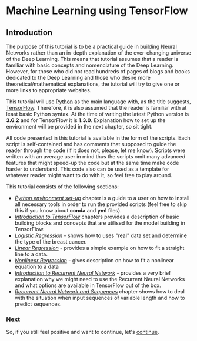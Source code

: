 # Machine Learning using TensorFlow

## Introduction

The purpose of this tutorial is to be a practical guide in building Neural Networks rather than an in-depth explanation of the ever-changing universe of the Deep Learning. This means that tutorial assumes that a reader is familiar with basic concepts and nomenclature of the Deep Learning. However, for those who did not read hundreds of pages of blogs and books dedicated to the Deep Learning and those who desire more theoretical/mathematical explanations, the tutorial will try to give one or more links to appropriate websites.

This tutorial will use [Python](https://www.python.org/) as the main language with, as the title suggests,  [TensorFlow](https://www.tensorflow.org/). Therefore, it is also assumed that the reader is familiar with at least basic  Python syntax.  At the time of writing the latest Python version is **3.6.2** and for TensorFlow it is **1.3.0**. Explanation how to set up the environment will be provided in the next chapter, so sit tight.

All code presented in this tutorial is available in the form of the scripts. Each script is self-contained and has comments that supposed to guide the reader through the code (if it does not, please, let me know). Scripts were written with an average user in mind thus the scripts omit many advanced features that might speed-up the code but at the same time make code harder to understand. This code also can be used as a template for whatever reader might want to do with it, so feel free to play around.

This tutorial consists of the following sections:

 + [*Python environment set-up*](environment.md) chapter is a guide to a user on how to install all necessary tools in order to run the provided scripts (feel free to skip this if you know about **conda** and **yml** files).
 + [*Introduction to TensorFlow*](tensorflow_intro.md) chapters provides a description of basic building blocks and concepts that are utilised for the model building in TensorFlow.
 + [*Logistic Regression*](logistic_regression.md) - shows how to uses "real" data set and determine the type of the breast cancer.
 + [*Linear Regression*](linear_regression.md) -  provides a simple example on how to fit a straight line to a data.
 + [*Nonlinear Regression*](nonlinear_regression.md) - gives description on how to fit a nonlinear equation to a data
 + [*Introduction to Recurrent Neural Network*](rnn_intro.md) - provides a very brief explanation why we might need to use the Recurrent Neural Networks and what options are available in TensorFlow out of the box.
 + [*Recurrent Neural Network and Sequences*](rnn_seq.md) chapter shows how to deal with the situation when input sequences of variable length and how to predict sequences.  

### Next

So, if you still feel positive and want to continue, let's [continue](environment.md).